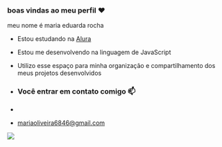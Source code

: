 ### boas vindas ao meu perfil ❤️
 
meu nome é maria eduarda rocha

- Estou estudando na [Alura](https://www.alura.com.br)
- Estou me desenvolvendo na linguagem de JavaScript
- Utilizo esse espaço para minha organização e compartilhamento dos meus projetos desenvolvidos

- ### Você entrar em contato comigo 📫
- 
- mariaoliveira6846@gmail.com



![](https://media1.tenor.com/m/5PkjBikhUoUAAAAd/sheppy-shisha.gif)
